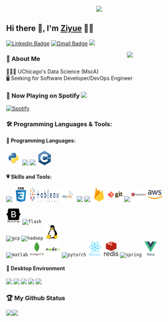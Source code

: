 <p align="center"><img src="https://i.imgur.com/A6bWGFl.gif"/></p>

## Hi there 👋, I'm [Ziyue](https://github.com/iris-w03) 👩‍💻
[![Linkedin Badge](https://img.shields.io/badge/iris--w0304-blue?style=flat-square&logo=Linkedin&logoColor=white&link=https://www.linkedin.com/in/iris-w0304/)](https://www.linkedin.com/in/iris-w0304/)
[![Gmail Badge](https://img.shields.io/badge/-iris.w0304@gmail.com-c14438?style=flat-square&logo=Gmail&logoColor=white&link=mailto:iris.w0304@gmail.com)](mailto:iris.w0304@gmail.com)
![](https://komarev.com/ghpvc/?username=iris-w03&color=lightgrey)

<img align= "right" width= "35%" src= "https://pa1.narvii.com/6580/8098c6e9207376889eeb0532d9f5a0723c4d73f5_hq.gif"/>

### 📖 About Me
🙇🏻‍♀️ UChicago's Data Science (MscA)
<br>
🖥 Seeking for Software Developer/DevOps Engineer

### 🎵 Now Playing on Spotify <img src="https://github.com/iampavangandhi/iampavangandhi/blob/master/gifs/bars.gif" width="200px">
[![Spotify](https://novatorem.sachinchaturvedi93.vercel.app/api/spotify)](https://open.spotify.com/user/flipcase93)

### 🛠️ Programming Languages & Tools:
#### 🍻 Programming Languages:
<code><img height="40" src="https://raw.githubusercontent.com/github/explore/80688e429a7d4ef2fca1e82350fe8e3517d3494d/topics/python/python.png"></code>
<code><img height="40" src="https://www.vectorlogo.zone/logos/java/java-ar21.svg"></code>
<code><img height="40" src="https://www.vectorlogo.zone/logos/javascript/javascript-ar21.svg"></code>
<code><img height="40" src="https://raw.githubusercontent.com/github/explore/80688e429a7d4ef2fca1e82350fe8e3517d3494d/topics/cpp/cpp.png"></code>

#### 💗 Skills and Tools:
<code><img height="40" src="https://cdn.jsdelivr.net/npm/programming-languages-logos@0.0.3/src/html/html_128x128.png"></code>
<code><img height="40" src="https://raw.githubusercontent.com/devicons/devicon/master/icons/css3/css3-original-wordmark.svg"></code>
<code><img height="40" width="80" src="https://raw.githubusercontent.com/logo/Tableau/master/images/logo.svg"></code>
<code><img height="40" src="https://raw.githubusercontent.com/github/explore/80688e429a7d4ef2fca1e82350fe8e3517d3494d/topics/mysql/mysql.png"></code>
<code><img height="40" src="https://www.vectorlogo.zone/logos/sqlite/sqlite-ar21.svg"></code>
<code><img height="40" src="https://www.vectorlogo.zone/logos/postgresql/postgresql-vertical.svg"></code>
<code><img height="40" src="https://raw.githubusercontent.com/github/explore/80688e429a7d4ef2fca1e82350fe8e3517d3494d/topics/firebase/firebase.png"></code>
<code><img height="40" src="https://raw.githubusercontent.com/github/explore/80688e429a7d4ef2fca1e82350fe8e3517d3494d/topics/git/git.png"></code>
<code><img height="40" src="https://www.vectorlogo.zone/logos/docker/docker-ar21.svg"></code>
<code><img src="https://raw.githubusercontent.com/devicons/devicon/master/icons/angularjs/angularjs-original-wordmark.svg" alt="angularjs" width="40" height="40"/></code>
<code><img src="https://raw.githubusercontent.com/devicons/devicon/master/icons/amazonwebservices/amazonwebservices-original-wordmark.svg" alt="aws" width="40" height="40"/></code>

<code><img src="https://raw.githubusercontent.com/devicons/devicon/master/icons/bootstrap/bootstrap-plain-wordmark.svg" alt="bootstrap" width="40" height="40"/></code>
<code><img src="https://www.vectorlogo.zone/logos/pocoo_flask/pocoo_flask-icon.svg" alt="flask" width="40" height="40"/> </code>
<code><img src="https://www.vectorlogo.zone/logos/google_cloud/google_cloud-icon.svg" alt="gcp" width="40" height="40"/></code>
<code><img src="https://www.vectorlogo.zone/logos/apache_hadoop/apache_hadoop-icon.svg" alt="hadoop" width="40" height="40"/></code>
<code><img src="https://raw.githubusercontent.com/devicons/devicon/master/icons/linux/linux-original.svg" alt="linux" width="40" height="40"/> </code>
<code><img src="https://upload.wikimedia.org/wikipedia/commons/2/21/Matlab_Logo.png" alt="matlab" width="40" height="40"/></code>
<code><img src="https://raw.githubusercontent.com/devicons/devicon/master/icons/mongodb/mongodb-original-wordmark.svg" alt="mongodb" width="40" height="40"/></code> 
<code><img src="https://raw.githubusercontent.com/devicons/devicon/master/icons/nodejs/nodejs-original-wordmark.svg" alt="nodejs" width="40" height="40"/></code>
<code><img src="https://www.vectorlogo.zone/logos/pytorch/pytorch-icon.svg" alt="pytorch" width="40" height="40"/></code>
<code><img src="https://raw.githubusercontent.com/devicons/devicon/master/icons/react/react-original-wordmark.svg" alt="react" width="40" height="40"/></code> 
<code><img src="https://raw.githubusercontent.com/devicons/devicon/master/icons/redis/redis-original-wordmark.svg" alt="redis" width="40" height="40"/></code> 
<code><img src="https://www.vectorlogo.zone/logos/springio/springio-icon.svg" alt="spring" width="40" height="40"/></code> 
<code><img src="https://raw.githubusercontent.com/devicons/devicon/master/icons/vuejs/vuejs-original-wordmark.svg" alt="vuejs" width="40" height="40"/></code>

#### 🌟 Desktop Environment
<code><img height="40" src="https://www.vectorlogo.zone/logos/jupyter/jupyter-icon.svg"></code>
<code><img height="40" src="https://www.vectorlogo.zone/logos/visualstudio_code/visualstudio_code-ar21.svg"></code>
<code><img height="40" src="https://www.vectorlogo.zone/logos/apple_xcode/apple_xcode-icon.svg"></code>
<code><img height="40" src="https://www.vectorlogo.zone/logos/slack/slack-icon.svg"></code>
<code><img height="40" src="https://www.vectorlogo.zone/logos/atom_io/atom_io-icon.svg"></code>

### 🏆 My Github Status
<div>
    <img height="180px" align="left" src="https://github-readme-stats.vercel.app/api?username=iris-w03&theme=buefy&show_icons=true" /><img height="180px" align="left" src="https://github-readme-stats.vercel.app/api/top-langs/?username=iris-w03&hide=smalltalk&theme=buefy"/>
</div>
</p>
